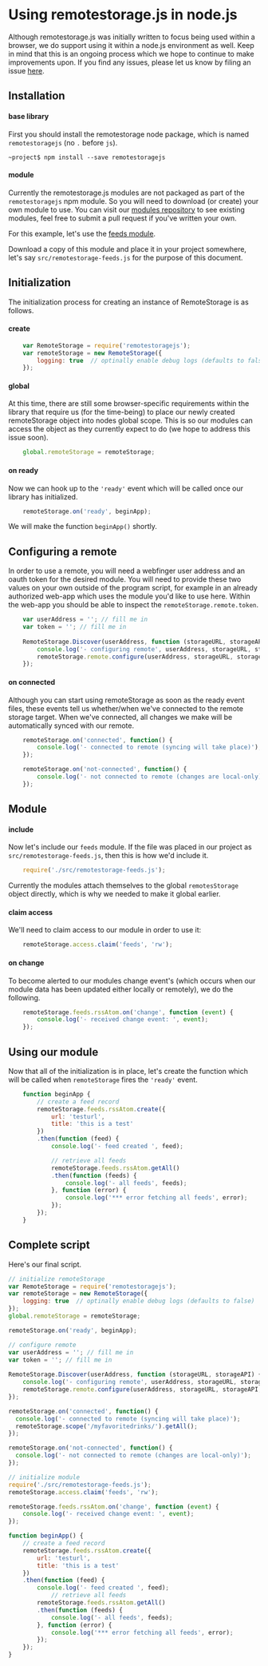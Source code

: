 #  Using remotestorage.js in node.js

Although remotestorage.js was initially written to focus being used within  a browser, we do support using it within a node.js environment as well. Keep in mind that this is an ongoing process which we hope to continue to make improvements upon. If you find any issues, please let us know by filing an issue [here](https://github.com/RemoteStorage/remotestorage.js/issues).

## Installation

#### base library

First you should install the remotestorage node package, which is named `remotestoragejs` (no `.` before `js`).

`~project$ npm install --save remotestoragejs`

#### module

Currently the remotestorage.js modules are not packaged as part of the `remotestoragejs` npm module. So you will need to download (or create) your own module to use. You can visit our [modules repository](https://github.com/RemoteStorage/modules) to see existing modules, feel free to submit a pull request if you've written your own.

For this example, let's use the [feeds module](https://github.com/remotestorage/modules/blob/master/src/feeds.js).

Download a copy of this module and place it in your project somewhere, let's say `src/remotestorage-feeds.js` for the purpose of this document.

## Initialization

The initialization process for creating an instance of RemoteStorage is as follows.

#### create

```javascript
    var RemoteStorage = require('remotestoragejs');
    var remoteStorage = new RemoteStorage({
        logging: true  // optinally enable debug logs (defaults to false)
    });
```


#### global

At this time, there are still some browser-specific requirements within the library that require us (for the time-being) to place our newly created remoteStorage object into nodes global scope. This is so our modules can access the object as they currently expect to do (we hope to address this issue soon).

```javascript
    global.remoteStorage = remoteStorage;
```


#### on ready

Now we can hook up to the `'ready'` event which will be called once our library has initialized.

```javascript
    remoteStorage.on('ready', beginApp);
```

We will make the function `beginApp()` shortly.

## Configuring a remote

In order to use a remote, you will need a webfinger user address and an oauth token for the desired module. You will need to provide these two values on your own outside of the program script, for example in an already authorized web-app which uses the module you'd like to use here. Within the web-app you should be able to inspect the `remoteStorage.remote.token`.

```javascript
    var userAddress = ''; // fill me in
    var token = ''; // fill me in
    
    RemoteStorage.Discover(userAddress, function (storageURL, storageAPI) {
        console.log('- configuring remote', userAddress, storageURL, storageAPI);
        remoteStorage.remote.configure(userAddress, storageURL, storageAPI, token);
    });
```

#### on connected

Although you can start using remoteStorage as soon as the ready event files, these events tell us whether/when we've connected to the remote storage target. When we've connected, all changes we make will be automatically synced with our remote.

```javascript
    remoteStorage.on('connected', function() {
        console.log('- connected to remote (syncing will take place)');
    });

    remoteStorage.on('not-connected', function() {
        console.log('- not connected to remote (changes are local-only)');
    });
```    


## Module

#### include

Now let's include our `feeds` module. If the file was placed in our project as `src/remotestorage-feeds.js`, then this is how we'd include it.

```javascript
    require('./src/remotestorage-feeds.js');
```

Currently the modules attach themselves to the global `remotesStorage` object directly, which is why we needed to make it global earlier.

#### claim access

We'll need to claim access to our module in order to use it:

```javascript
    remoteStorage.access.claim('feeds', 'rw');
```

#### on change

To become alerted to our modules change event's (which occurs when our module data has been updated either locally or remotely), we do the following.

```javascript
    remoteStorage.feeds.rssAtom.on('change', function (event) {
        console.log('- received change event: ', event);
    });
```


## Using our module

Now that all of the initialization is in place, let's create the function which will be called when `remoteStorage` fires the `'ready'` event.

```javascript
    function beginApp {
        // create a feed record
        remoteStorage.feeds.rssAtom.create({
            url: 'testurl',
            title: 'this is a test'
        })
        .then(function (feed) {
            console.log('- feed created ', feed);

            // retrieve all feeds
            remoteStorage.feeds.rssAtom.getAll()
            .then(function (feeds) {
                console.log('- all feeds', feeds);
            }, function (error) {
                console.log('*** error fetching all feeds', error);
            });
        });
    }
```


## Complete script

Here's our final script.

```javascript
// initialize remoteStorage
var RemoteStorage = require('remotestoragejs');
var remoteStorage = new RemoteStorage({
    logging: true  // optinally enable debug logs (defaults to false)
});
global.remoteStorage = remoteStorage;

remoteStorage.on('ready', beginApp);

// configure remote
var userAddress = ''; // fill me in
var token = ''; // fill me in
    
RemoteStorage.Discover(userAddress, function (storageURL, storageAPI) {
    console.log('- configuring remote', userAddress, storageURL, storageAPI);
    remoteStorage.remote.configure(userAddress, storageURL, storageAPI, token);
});

remoteStorage.on('connected', function() {
  console.log('- connected to remote (syncing will take place)');
  remoteStorage.scope('/myfavoritedrinks/').getAll();
});

remoteStorage.on('not-connected', function() {
  console.log('- not connected to remote (changes are local-only)');
});

// initialize module
require('./src/remotestorage-feeds.js');
remoteStorage.access.claim('feeds', 'rw');

remoteStorage.feeds.rssAtom.on('change', function (event) {
    console.log('- received change event: ', event);
});

function beginApp() {
    // create a feed record
    remoteStorage.feeds.rssAtom.create({
        url: 'testurl',
        title: 'this is a test'
    })
    .then(function (feed) {
        console.log('- feed created ', feed);
            // retrieve all feeds
        remoteStorage.feeds.rssAtom.getAll()
        .then(function (feeds) {
            console.log('- all feeds', feeds);
        }, function (error) {
            console.log('*** error fetching all feeds', error);
        });
    });
}
```

